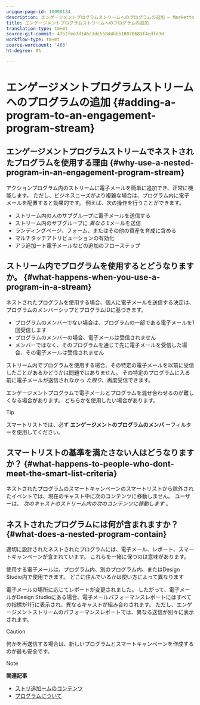 ```yaml
---
unique-page-id: 10098134
description: エンゲージメントプログラムストリームへのプログラムの追加 — Marketto Docs — 製品ドキュメント
title: エンゲージメントプログラムストリームへのプログラムの追加
translation-type: tm+mt
source-git-commit: 47b2fee7d146c3dc558d4bbb10070683f4cdfd3d
workflow-type: tm+mt
source-wordcount: '463'
ht-degree: 0%

---
```



# エンゲージメントプログラムストリームへのプログラムの追加 {#adding-a-program-to-an-engagement-program-stream}

## エンゲージメントプログラムストリームでネストされたプログラムを使用する理由 {#why-use-a-nested-program-in-an-engagement-program-stream}

アクションプログラム内のストリームに電子メールを簡単に追加でき、正常に機能します。 ただし、ビジネスニーズがより複雑な場合は、プログラム内に電子メールを配置すると効果的です。 例えば、次の操作を行うことができます。

* ストリーム内の人のサブグループに電子メールを送信する
* ストリーム内のサブグループに *異なる* Eメールを送信
* ランディングページ、フォーム、またはその他の資産を育成に含める
* マルチタッチアトリビューションの有効化
* アラ追加ート電子メールなどの追加のフローステップ

## ストリーム内でプログラムを使用するとどうなりますか。 {#what-happens-when-you-use-a-program-in-a-stream}

ネストされたプログラムを使用する場合、個人に電子メールを送信する決定は、プログラムのメンバーシップとプログラムIDに基づきます。

* プログラムのメンバーでない場合は、プログラムの一部である電子メールを1回受信します
* プログラムのメンバーの場合、電子メールは受信されません
* メンバーではなく、そのプログラムを通じて先に電子メールを受信した場合、その電子メールは受信されません

ストリーム内でプログラムを使用する場合、その特定の電子メールを以前に受信したことがあるかどうかは問題ではありません。 その特定のプログラムに入る前に電子メールが送信されなかっ *た限り*、再度受信できます。

エンゲージメントプログラムで電子メールとプログラムを混ぜ合わせるのが難しくなる場合があります。 どちらかを使用したい場合があります。

>[!TIP]
>
>スマートリストでは、必ず **エンゲージメントのプログラムのメンバ** ーフィルターを使用してください。

## スマートリストの基準を満たさない人はどうなりますか？ {#what-happens-to-people-who-dont-meet-the-smart-list-criteria}

ネストされたプログラムのスマートキャンペーンのスマートリストから除外されたイベントでは、現在のキャスト中に次のコンテンツに移動しません。 ユーザーは、 *次のキャストのストリーム内の次のコンテンツに移動します* 。

## ネストされたプログラムには何が含まれますか？ {#what-does-a-nested-program-contain}

適切に設計されたネストされたプログラムには、電子メール、レポート、スマートキャンペーンが含まれています。 これらを一緒に保つのは意味があります。

使用する電子メールは、プログラム内、別のプログラム内、またはDesign Studio内で使用できます。 どこに住んでいるかは使い方によって異なります

電子メールの場所に応じてレポートが変更されました。 したがって、電子メールがDesign Studioにある場合、電子メールパフォーマンスレポートにはすべての指標が1行に表示され、異なるキャストが組み合わされます。 ただし、エンゲージメントストリームのパフォーマンスレポートでは、異なる送信が別々に表示されます。

>[!CAUTION]
>
>何かを再送信する場合は、新しいプログラムとスマートキャンペーンを作成するのが最も安全です。

>[!NOTE]
>
>**関連記事**
>
>* [ストリ追加ームのコンテンツ](add-content-to-a-stream.md)
>* [プログラムについて](../../../../product-docs/core-marketo-concepts/programs/creating-programs/understanding-programs.md)

>



